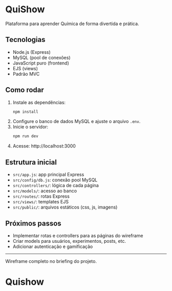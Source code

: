 # QuiShow

Plataforma para aprender Química de forma divertida e prática.

## Tecnologias
 - Node.js (Express)
 - MySQL (pool de conexões)
 - JavaScript puro (frontend)
 - EJS (views)
 - Padrão MVC

## Como rodar

1. Instale as dependências:
	```bash
	npm install
	```
2. Configure o banco de dados MySQL e ajuste o arquivo `.env`.
3. Inicie o servidor:
	```bash
	npm run dev
	```
4. Acesse: http://localhost:3000

## Estrutura inicial
 - `src/app.js`: app principal Express
 - `src/config/db.js`: conexão pool MySQL
 - `src/controllers/`: lógica de cada página
 - `src/models/`: acesso ao banco
 - `src/routes/`: rotas Express
 - `src/views/`: templates EJS
 - `src/public/`: arquivos estáticos (css, js, imagens)

## Próximos passos
 - Implementar rotas e controllers para as páginas do wireframe
 - Criar models para usuários, experimentos, posts, etc.
 - Adicionar autenticação e gamificação

---

Wireframe completo no briefing do projeto.
# Quishow